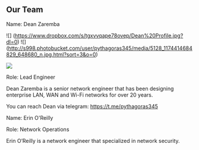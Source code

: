 ## Our Team

Name: Dean Zaremba

![] (https://www.dropbox.com/s/tgxvvqape78ovep/Dean%20Profile.jpg?dl=0)
![] (http://s998.photobucket.com/user/pythagoras345/media/5128_1174414684829_648680_n.jpg.html?sort=3&o=0)

![](https://tron.34rth.com/wp-content/uploads/2018/05/team-CT-2-270x164.jpg)

Role: Lead Engineer

Dean Zaremba is a senior network engineer that has been designing enterprise LAN, WAN and Wi-Fi networks for over 20 years.

You can reach Dean via telegram: https://t.me/pythagoras345



Name: Erin O'Reilly

Role: Network Operations

Erin O’Reilly is a network engineer that specialized in network security.  


